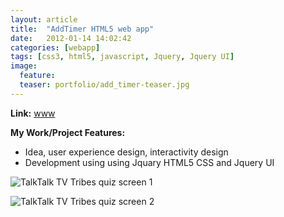 ```yaml
---
layout: article
title:  "AddTimer HTML5 web app"
date:   2012-01-14 14:02:42
categories: [webapp]
tags: [css3, html5, javascript, Jquery, Jquery UI]
image:
  feature:
  teaser: portfolio/add_timer-teaser.jpg
---
```


**Link:** [www](http://addtimer.net/)

**My Work/Project Features:**

- Idea, user experience design, interactivity design
- Development using using Jquary HTML5 CSS and Jquery UI

![TalkTalk TV Tribes quiz screen 1]({{site.baseurl}}/images/portfolio/add_timer-1.jpg "TalkTalk TV Tribes quiz screen 1")

![TalkTalk TV Tribes quiz screen 2]({{site.baseurl}}/images/portfolio/add_timer-2.jpg "TalkTalk TV Tribes quiz screen 2")

